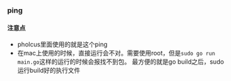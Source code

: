### ping

#### 注意点
 - pholcus里面使用的就是这个ping
 - 在mac上使用的时候，直接运行会不对。需要使用root，但是`sudo go run main.go`这样的运行的时候会报找不到包。
 最方便的就是go build之后，sudo运行build好的执行文件
